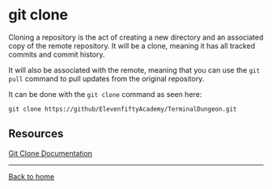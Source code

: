 # git clone

Cloning a repository is the act of creating a new directory and an associated copy of the remote repository. It will be a clone, meaning it has all tracked commits and commit history.

It will also be associated with the remote, meaning that you can use the `git pull` command to pull updates from the original repository.

It can be done with the `git clone` command as seen here: 
```
git clone https://github/ElevenfiftyAcademy/TerminalDungeon.git
```

## Resources

[Git Clone Documentation](https://git-scm.com/docs/git-clone)

---
[Back to home](../README.md)

